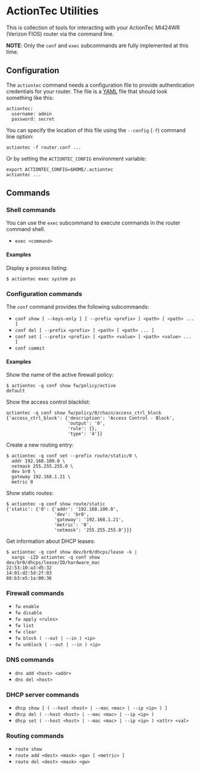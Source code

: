 # ActionTec Utilities

This is collection of tools for interacting with your ActionTec
MI424WR (Verizon FIOS) router via the command line.

**NOTE**: Only the `conf` and `exec` subcommands are fully implemented at this
time.

## Configuration

The `actiontec` command needs a configuration file to provide
authentication credentials for your router.  The file is a [YAML][]
file that should look something like this:

    actiontec:
      username: admin
      password: secret

You can specify the location of this file using the `--config` (`-f`)
command line option:

    actiontec -f router.conf ...

Or by setting the `ACTIONTEC_CONFIG` environment variable:

    export ACTIONTEC_CONFIG=$HOME/.actiontec
    actiontec ...

[yaml]: http://www.yaml.org/

## Commands

### Shell commands

You can use the `exec` subcommand to execute commands in the router
command shell.

- `exec <command>`

#### Examples

Display a process listing:

    $ actiontec exec system ps

### Configuration commands

The `conf` command provides the following subcommands:

- `conf show [ --keys-only ] [ --prefix <prefix> ] <path> [ <path> ... ]`
- `conf del [ --prefix <prefix> ] <path> [ <path> ... ]`
- `conf set [ --prefix <prefix> ] <path> <value> [ <path> <value> ... ]`
- `conf commit`

#### Examples

Show the name of the active firewall policy:

    $ actiontec -q conf show fw/policy/active
    default

Show the access control blacklist:

    actiontec -q conf show fw/policy/0/chain/access_ctrl_block
    {'access_ctrl_block': {'description': 'Access Control - Block',
                           'output': '0',
                           'rule': {},
                           'type': '4'}}

Create a new routing entry:

    $ actiontec -q conf set --prefix route/static/0 \
      addr 192.168.100.0 \
      netmask 255.255.255.0 \
      dev br0 \
      gateway 192.168.1.21 \
      metric 0

Show static routes:

    $ actiontec -q conf show route/static
    {'static': {'0': {'addr': '192.168.100.0',
                      'dev': 'br0',
                      'gateway': '192.168.1.21',
                      'metric': '0',
                      'netmask': '255.255.255.0'}}}

Get information about DHCP leases:

    $ actiontec -q conf show dev/br0/dhcps/lease -k |
      xargs -iID actiontec -q conf show dev/br0/dhcps/lease/ID/hardware_mac
    22:53:10:a3:d5:32
    14:01:d2:5d:2f:03
    88:b3:e5:1a:00:36

### Firewall commands

- `fw enable`
- `fw disable`
- `fw apply <rules>`
- `fw list`
- `fw clear`
- `fw block ( --out | --in ) <ip>`
- `fw unblock ( --out | --in ) <ip>`

### DNS commands

- `dns add <host> <addr>`
- `dns del <host>`

### DHCP server commands

- `dhcp show [ ( --host <host> | --mac <mac> | --ip <ip> ) ]`
- `dhcp del ( --host <host> | --mac <mac> | --ip <ip> )`
- `dhcp set ( --host <host> | --mac <mac> | --ip <ip> ) <attr> <val>`

### Routing commands

- `route show`
- `route add <dest> <mask> <gw> [ <metric> ]`
- `route del <dest> <mask> <gw>`

